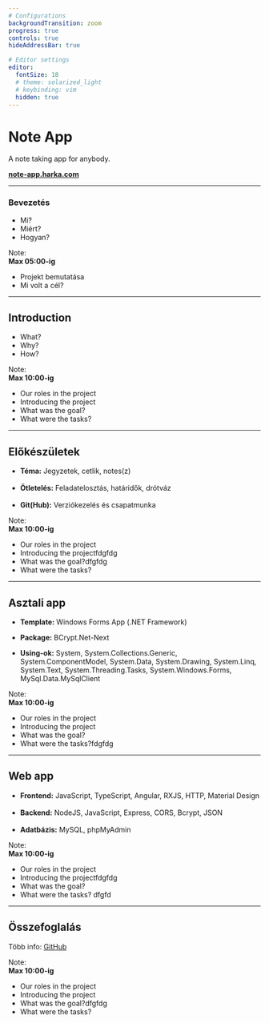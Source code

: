 ```yaml
---
# Configurations
backgroundTransition: zoom
progress: true
controls: true
hideAddressBar: true

# Editor settings
editor:
  fontSize: 18
  # theme: solarized_light
  # keybinding: vim
  hidden: true
---
```


<style>
.slide { color:#000000; background: #ffffff;}
.reveal a, .reveal a:visited, .reveal a:hover { color: #683cb4;}
.reveal .controls { color: #683cb4; }
.reveal .progress { color: #683cb4; }
</style>

# Note App

A note taking app for anybody.

**[note-app.harka.com](https://note-app.harka.com)**

---

### Bevezetés

- Mi?
- Miért?
- Hogyan?

Note:  
**Max 05:00-ig**

- Projekt bemutatása
- Mi volt a cél?

---

## Introduction

- What?
- Why?
- How?

Note:  
**Max 10:00-ig**

- Our roles in the project
- Introducing the project
- What was the goal?
- What were the tasks?

---

## Előkészületek

- **Téma:** Jegyzetek, cetlik, notes(z)
  <br><br>
- **Ötletelés:** Feladatelosztás, határidők, drótváz
  <br><br>
- **Git(Hub):** Verziókezelés és csapatmunka

Note:  
**Max 10:00-ig**

- Our roles in the project
- Introducing the projectfdgfdg
- What was the goal?dfgfdg
- What were the tasks?

---

## Asztali app

- **Template:** Windows Forms App (.NET Framework)

- **Package:** BCrypt.Net-Next

- **Using-ok:** System, System.Collections.Generic, System.ComponentModel, System.Data, System.Drawing, System.Linq, System.Text, System.Threading.Tasks, System.Windows.Forms, MySql.Data.MySqlClient

Note:  
**Max 10:00-ig**

- Our roles in the project
- Introducing the project
- What was the goal?
- What were the tasks?fdgfdg

---

## Web app

- **Frontend:** JavaScript, TypeScript, Angular, RXJS, HTTP, Material Design
  <br><br>
- **Backend:** NodeJS, JavaScript, Express, CORS, Bcrypt, JSON
  <br><br>
- **Adatbázis:** MySQL, phpMyAdmin

Note:  
**Max 10:00-ig**

- Our roles in the project
- Introducing the projectfdgfdg
- What was the goal?
- What were the tasks?
  dfgfd

---

## Összefoglalás

Több info:
[GitHub](https://github.com/MrDanielHarka/note-app)

Note:  
**Max 10:00-ig**

- Our roles in the project
- Introducing the project
- What was the goal?dfgfdg
- What were the tasks?
